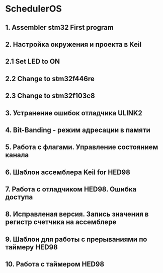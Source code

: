 # SchedulerOS
## 1. Assembler stm32 First program
## 2. Настройка окружения и проекта в Keil
## 2.1 Set LED to ON
## 2.2 Change to stm32f446re
## 2.3 Change to stm32f103c8
## 3. Устранение ошибок отладчика ULINK2
## 4. Bit-Banding - режим адресации в памяти
## 5. Работа с флагами. Управление состоянием канала
## 6. Шаблон ассемблера Keil for HED98
## 7. Работа с отладчиком HED98. Ошибка доступа
## 8. Исправленая версия. Запись значения в регистр счетчика на ассемблере
## 9. Шаблон для работы с прерываниями по таймеру HED98
## 10. Работа с таймером HED98
